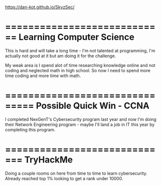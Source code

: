 https://dan-kot.github.io/SkyzSec/


============================
Learning Computer Science
============================
This is hard and will take a long time - I'm not talented at programming, I'm actually not good at it but am doing it for the challenge.

My weak area is I spend alot of time researching knowledge online and not coding and neglected math in high school. So now I need to spend more time coding and more time with math.


===============================
Possible Quick Win - CCNA
===============================
I completed NexGenT's Cybersecurity program last year and now I'm doing their Network Engineering program - maybe I'll land a job in IT this year by completing this program.


=============================
TryHackMe
=============================
Doing a couple rooms on here from time to time to learn cybersecurity. Already reached top 1% looking to get a rank under 10000.
